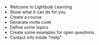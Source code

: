 - Welcome to Lightbulb Learning
- Show what it can do for you
- Create a course
- Generate invite code
- Define some topics
- Create some examples for open questions
- Contact info inside "Help"